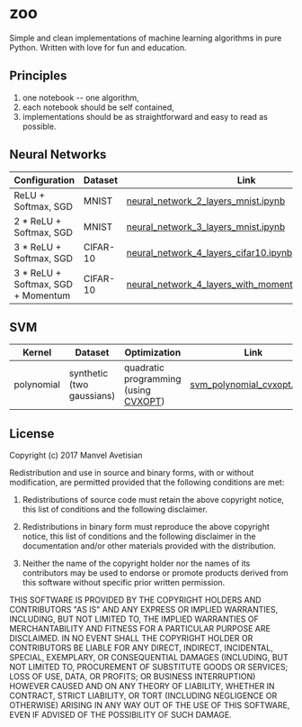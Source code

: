 # zoo

Simple and clean implementations of machine learning algorithms in pure Python. Written with love for fun and education.


## Principles
1. one notebook -- one algorithm,
2. each notebook should be self contained,
3. implementations should be as straightforward and easy to read as possible.

## Neural Networks
Configuration | Dataset | Link
--- | --- | ---
ReLU + Softmax, SGD | MNIST | [neural_network_2_layers_mnist.ipynb](neural_network_2_layers_mnist.ipynb)
2 * ReLU + Softmax, SGD | MNIST | [neural_network_3_layers_mnist.ipynb](neural_network_3_layers_mnist.ipynb)
3 * ReLU + Softmax, SGD | CIFAR-10 | [neural_network_4_layers_cifar10.ipynb](neural_network_4_layers_cifar10.ipynb)
3 * ReLU + Softmax, SGD + Momentum | CIFAR-10 | [neural_network_4_layers_with_momentum_cifar10.ipynb](neural_network_4_layers_with_momentum_cifar10.ipynb)

## SVM

Kernel | Dataset | Optimization | Link
--- | --- | --- | ---
polynomial | synthetic (two gaussians) | quadratic programming (using [CVXOPT](http://cvxopt.org/)) | [svm_polynomial_cvxopt.ipynb](svm_polynomial_cvxopt.ipynb)

## License
Copyright (c) 2017 Manvel Avetisian

Redistribution and use in source and binary forms, with or without modification, are permitted provided that the following conditions are met:

1. Redistributions of source code must retain the above copyright notice, this list of conditions and the following disclaimer.

2. Redistributions in binary form must reproduce the above copyright notice, this list of conditions and the following disclaimer in the documentation and/or other materials provided with the distribution.

3. Neither the name of the copyright holder nor the names of its contributors may be used to endorse or promote products derived from this software without specific prior written permission.

THIS SOFTWARE IS PROVIDED BY THE COPYRIGHT HOLDERS AND CONTRIBUTORS "AS IS" AND ANY EXPRESS OR IMPLIED WARRANTIES, INCLUDING, BUT NOT LIMITED TO, THE IMPLIED WARRANTIES OF MERCHANTABILITY AND FITNESS FOR A PARTICULAR PURPOSE ARE DISCLAIMED. IN NO EVENT SHALL THE COPYRIGHT HOLDER OR CONTRIBUTORS BE LIABLE FOR ANY DIRECT, INDIRECT, INCIDENTAL, SPECIAL, EXEMPLARY, OR CONSEQUENTIAL DAMAGES (INCLUDING, BUT NOT LIMITED TO, PROCUREMENT OF SUBSTITUTE GOODS OR SERVICES; LOSS OF USE, DATA, OR PROFITS; OR BUSINESS INTERRUPTION) HOWEVER CAUSED AND ON ANY THEORY OF LIABILITY, WHETHER IN CONTRACT, STRICT LIABILITY, OR TORT (INCLUDING NEGLIGENCE OR OTHERWISE) ARISING IN ANY WAY OUT OF THE USE OF THIS SOFTWARE, EVEN IF ADVISED OF THE POSSIBILITY OF SUCH DAMAGE.
